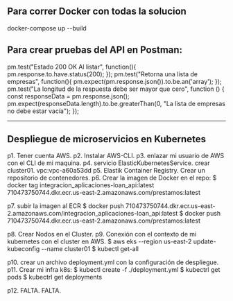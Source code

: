 Para correr Docker con todas la solucion
-------------------------
docker-compose up --build

Para crear pruebas  del API en Postman:
----------------------------
pm.test("Estado 200 OK Al listar", function(){
    pm.response.to.have.status(200);
});
pm.test("Retorna una lista de empresas", function(){
    pm.expect(pm.response.json()).to.be.an('array');
});
pm.test("La longitud de la respuesta debe ser mayor que cero", function () {
    const responseData = pm.response.json();
    pm.expect(responseData.length).to.be.greaterThan(0, "La lista de empresas no debe estar vacía");
});


------
Despliegue de microservicios en Kubernetes
--------------

p1. Tener cuenta AWS.
p2. Instalar AWS-CLI.
p3. enlazar mi usuario de AWS con el CLI de mi maquina.
p4. servicio ElasticKubernetesService. crear cluster01. vpc:vpc-a60a53dd
p5. Elastik Container Registry. Crear un repositorio de contenedores.
p6. Crear la imagen de Docker en el repo:
$ docker tag integracion_aplicaciones-loan_api:latest 710473750744.dkr.ecr.us-east-2.amazonaws.com/prestamos:latest

p7. subir la imagen al ECR
$ docker push 710473750744.dkr.ecr.us-east-2.amazonaws.com/integracion_aplicaciones-loan_api:latest
$ docker push 710473750744.dkr.ecr.us-east-2.amazonaws.com/prestamos:latest

p8. Crear Nodos en el Cluster.
p9. Conexión con el contexto de mi kubernetes con el cluster en AWS.
$ aws eks --region us-east-2 update-kubeconfig --name cluster01
$ kubectl get-all 

p10. crear un archivo deployment.yml con la configuración de despliegue.
p11. Crear mi infra k8s:
$ kubectl create -f ./deployment.yml
$ kubectrl get pods
$ kubectrl get deployments

p12. FALTA. FALTA.